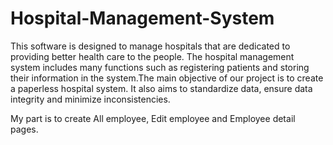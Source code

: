 # Hospital-Management-System

This software is designed to manage hospitals that are dedicated to providing better health care to the people. The hospital management system includes many functions such as registering patients and storing their information in the system.The main objective of our project is to create a paperless hospital system. It also aims to standardize data, ensure data integrity and minimize inconsistencies.


My part is to create All employee, Edit employee and Employee detail pages.
